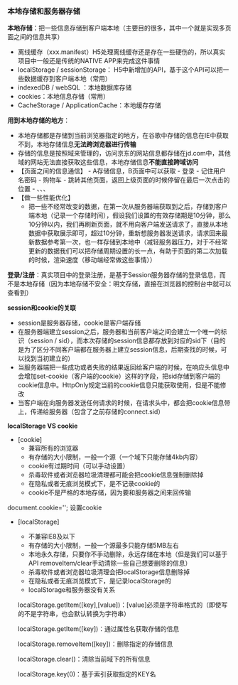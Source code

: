 ### 本地存储和服务器存储

**本地存储**：把一些信息存储到客户端本地（主要目的很多，其中一个就是实现多页面之间的信息共享）

- 离线缓存（xxx.manifest）H5处理离线缓存还是存在一些硬伤的，所以真实项目中一般还是传统的NATIVE APP来完成这件事情
- localStorage / sessionStorage： H5中新增加的API，基于这个API可以把一些数据缓存到客户端本地（常用）
- indexedDB / webSQL ：本地数据库存储
- cookies：本地信息存储（常用）
- CacheStorage / ApplicationCache：本地缓存存储

<!--more-->

**用到本地存储的地方**：

- 本地存储都是存储到当前浏览器指定的地方，在谷歌中存储的信息在IE中获取不到，本地存储信息**无法跨浏览器进行传输**
- 存储的信息是按照域来管理的，访问京东的网站信息都存储在jd.com中，其他域的网站无法直接获取这些信息，本地存储信息**不能直接跨域访问**
 - 【页面之间的信息通信】
		- A存储信息，B页面中可以获取
		- 登录
		- 记住用户名密码
		- 购物车
		- 跳转其他页面，返回上级页面的时候停留在最后一次点击的位置
		- 、、、
 - 【做一些性能优化】
     - 把一些不经常改变的数据，在第一次从服务器端获取到之后，存储到客户端本地（记录一个存储时间），假设我们设置的有效存储期是10分钟，那么10分钟以内，我们再刷新页面，就不用向客户端发送请求了，直接从本地数据中获取展示即可，超过10分钟，重新想服务器发送请求，请求回来最新数据参考第一次，也一样存储到本地中（减轻服务器压力，对于不经常更新的数据我们可以把存储周期设置的长一点，有助于页面的第二次加载的时候，渲染速度（移动端经常做这些事情））

**登录/注册**：真实项目中的登录注册，是基于Session服务器存储的登录信息，而不是本地存储（因为本地存储不安全：明文存储，直接在浏览器的控制台中就可以查看到）

 **session和cookie的关联**

- session是服务器存储，cookie是客户端存储
- 在服务器端建立session之后，服务器和当前客户端之间会建立一个唯一的标识（session / sid），而本次存储的session信息都存放到对应的sid下（目的是为了区分不同客户端都在服务器上建立session信息，后期查找的时候，可以找到当初建立的）
- 当服务器端把一些成功或者失败的结果返回给客户端的时候，在响应头信息中会增加set-cookie（客户端的cookie）这样的字段，把sid存储到客户端的cookie信息中。HttpOnly规定当前的cookie信息只能获取使用，但是不能修改
- 当客户端在向服务器发送任何请求的时候，在请求头中，都会把cookie信息带上，传递给服务器（包含了之前存储的connect.sid）

**localStorage VS cookie**

- [cookie]
	- 兼容所有的浏览器
	- 有存储的大小限制，一般一个源（一个域下只能存储4kb内容）
	- cookie有过期时间（可以手动设置）
	- 杀毒软件或者浏览器垃圾清理都可能会把cookie信息强制删除掉
	- 在隐私或者无痕浏览模式下，是不记录cookie的
	- cookie不是严格的本地存储，因为要和服务器之间来回传输

document.cookie='';  设置cookie

- [localStorage]

	- 不兼容IE8及以下
	- 有存储的大小限制，一般一个源最多只能存储5MB左右
	- 本地永久存储，只要你不手动删除，永远存储在本地（但是我们可以基于API removeItem/clear手动清除一些自己想要删除的信息）
	- 杀毒软件或者浏览器垃圾清理会把localStorage信息删除掉
	- 在隐私或者无痕浏览模式下，是记录localStorage的
	- localStorage和服务器没有关系

	localStorage.getItem([key],[value])：[value]必须是字符串格式的（即使写的不是字符串，也会默认转换为字符串）

	localStorage.getItem([key])：通过属性名获取存储的信息

	localStorage.removeItem([key])：删除指定的存储信息

	localStorage.clear()：清除当前域下的所有信息

	localStorage.key(0)：基于索引获取指定的KEY名